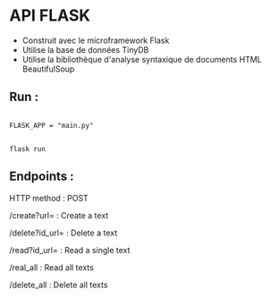 # API FLASK

- Construit avec le microframework Flask
- Utilise la base de données TinyDB
- Utilise la bibliothèque d'analyse syntaxique de documents HTML BeautifulSoup

## Run :

<code>
FLASK_APP = "main.py"
  
flask run
</code>

## Endpoints :

HTTP method : POST

/create?url= : Create a text

/delete?id_url= : Delete a text

/read?id_url= : Read a single text

/real_all : Read all texts

/delete_all : Delete all texts

